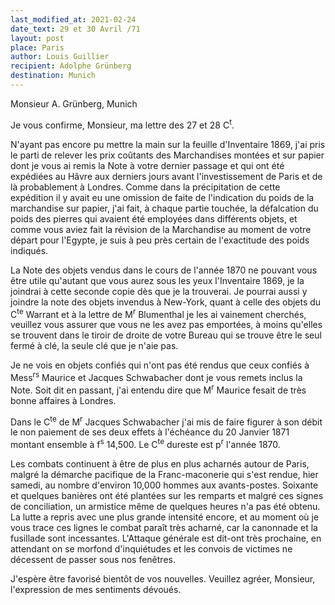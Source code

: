 ```yaml
---
last_modified_at: 2021-02-24
date_text: 29 et 30 Avril /71
layout: post
place: Paris
author: Louis Guillier
recipient: Adolphe Grünberg
destination: Munich
---
```


Monsieur A. Grünberg, Munich

Je vous confirme, Monsieur, ma lettre des 27 et 28 C<sup>t</sup>.

N'ayant pas encore pu mettre la main sur la feuille d'Inventaire 1869, j'ai
pris le parti de relever les prix coûtants des Marchandises montées et sur
papier dont je vous ai remis la Note à votre dernier passage et qui ont été
expédiées au Hâvre aux derniers jours avant l'investissement de Paris et de là
probablement à Londres.
Comme dans la précipitation de cette expédition il y avait eu une omission de
faite de l'indication du poids de la marchandise sur papier, j'ai fait,
à chaque partie touchée, la défalcation du poids des pierres qui avaient été
employées dans différents objets, et comme vous aviez fait la révision de la
Marchandise au moment de votre départ pour l'Egypte, je suis à peu près certain
de l'exactitude des poids indiqués.

La Note des objets vendus dans le cours de l'année 1870 ne pouvant vous être
utile qu'autant que vous aurez sous les yeux l'Inventaire 1869, je la joindrai
à cette seconde copie dès que je la trouverai.
Je pourrai aussi y joindre la note des objets invendus à New-York, quant
à celle des objets du C<sup>te</sup> Warrant et à la lettre de
M<sup>r</sup> Blumenthal je les ai vainement cherchés, veuillez vous assurer
que vous ne les avez pas emportées, à moins qu'elles se trouvent dans le tiroir
de droite de votre Bureau qui se trouve être le seul fermé à clé, la seule clé
que je n'aie pas.

Je ne vois en objets confiés qui n'ont pas été rendus que ceux confiés
à Mess<sup>rs</sup> Maurice et Jacques Schwabacher dont je vous remets inclus
la Note.
Soit dit en passant, j'ai entendu dire que M<sup>r</sup> Maurice fesait de très
bonne affaires à Londres.

Dans le C<sup>te</sup> de M<sup>r</sup> Jacques Schwabacher j'ai mis de faire
figurer à son débit le non paiement de ses deux effets à l'échéance du
20 Janvier 1871 montant ensemble à f<sup>s</sup> 14,500.
Le C<sup>te</sup> dureste est p<sup>r</sup> l'année 1870.

Les combats continuent à être de plus en plus acharnés autour de Paris, malgré
la démarche pacifique de la Franc-maconerie qui s'est rendue, hier samedi, au
nombre d'environ 10,000 hommes aux avants-postes.
Soixante et quelques banières ont été plantées sur les remparts et malgré ces
signes de conciliation, un armistice même de quelques heures n'a pas été obtenu.
La lutte a repris avec une plus grande intensité encore, et au moment où je
vous trace ces lignes le combat paraît très acharné, car la canonnade et la
fusillade sont incessantes.
L'Attaque générale est dit-ont très prochaine, en attendant on se morfond
d'inquiétudes et les convois de victimes ne décessent de passer sous nos
fenêtres.

J'espère être favorisé bientôt de vos nouvelles.
Veuillez agréer, Monsieur, l'expression de mes sentiments dévoués.
